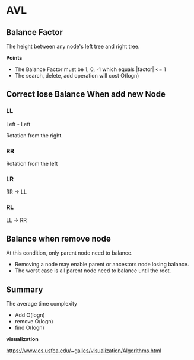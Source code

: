 # AVL

## Balance Factor

The height between any node's left tree and right tree.

**Points**

- The Balance Factor must be 1, 0, -1 which equals |factor| <= 1
- The search, delete, add operation will cost O(logn)

## Correct lose Balance When add new Node

### LL

Left - Left

Rotation from the right.

### RR

Rotation from the left

### LR

RR -> LL

### RL

LL -> RR

## Balance when remove node

At this condition, only parent node need to balance.

- Removing a node may enable parent or ancestors node losing balance.
- The worst case is all parent node need to balance until the root.

## Summary

The average time complexity 

- Add O(logn)
- remove O(logn)
- find O(logn)


**visualization**

https://www.cs.usfca.edu/~galles/visualization/Algorithms.html



